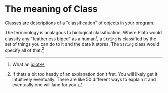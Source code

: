 # The meaning of Class

Classes are descriptions of a "classification" of
objects in your program.

The terminology is analagous to biological classification.
Where Plato would classify any "featherless biped" as a human[^idiot],
a `String` is classified by the set of things you can do to it and the data
it stores. The `String` class would specify all of that.[^heady]


[^idiot]: What an [idiot](https://www.shardcore.org/spx/2015/05/15/diogenes-and-the-chicken/)

[^heady]: If thats a bit too heady of an explanation don't fret. You will likely get it intuitively eventually.
There are like 50 different ways to explain it and eventually one will land for you.